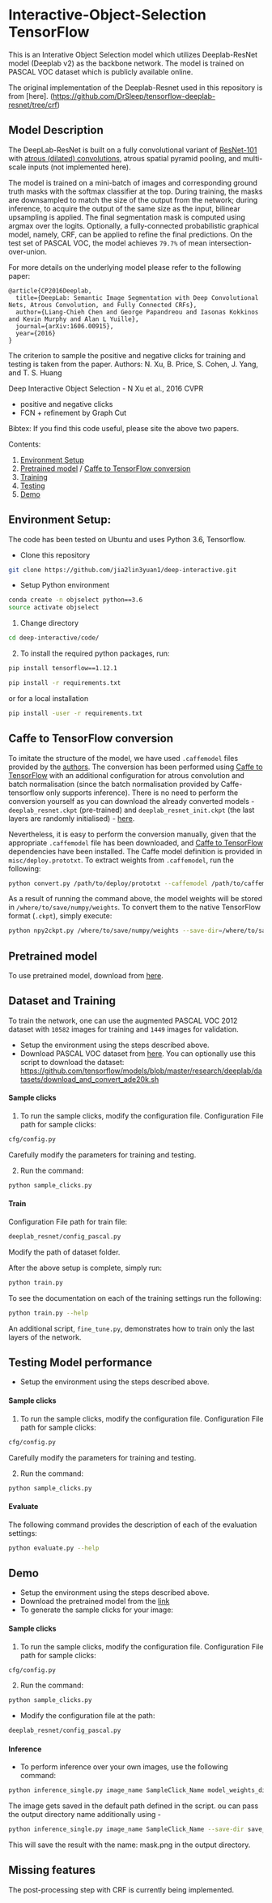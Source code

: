 # Interactive-Object-Selection TensorFlow

This is an Interative Object Selection model which utilizes Deeplab-ResNet model (Deeplab v2) as 
the backbone network. The model is trained on PASCAL VOC dataset which is publicly available online.

The original implementation of the Deeplab-Resnet used in this repository is from [here].
(https://github.com/DrSleep/tensorflow-deeplab-resnet/tree/crf)


## Model Description

The DeepLab-ResNet is built on a fully convolutional variant of [ResNet-101](https://github.com/KaimingHe/deep-residual-networks) with [atrous (dilated) convolutions](https://github.com/fyu/dilation), atrous spatial pyramid pooling, and multi-scale inputs (not implemented here).

The model is trained on a mini-batch of images and corresponding ground truth masks with the softmax classifier at the top. During training, the masks are downsampled to match the size of the output from the network; during inference, to acquire the output of the same size as the input, bilinear upsampling is applied. The final segmentation mask is computed using argmax over the logits.
Optionally, a fully-connected probabilistic graphical model, namely, CRF, can be applied to refine the final predictions.
On the test set of PASCAL VOC, the model achieves <code>79.7%</code> of mean intersection-over-union.

For more details on the underlying model please refer to the following paper:

    @article{CP2016Deeplab,
      title={DeepLab: Semantic Image Segmentation with Deep Convolutional Nets, Atrous Convolution, and Fully Connected CRFs},
      author={Liang-Chieh Chen and George Papandreou and Iasonas Kokkinos and Kevin Murphy and Alan L Yuille},
      journal={arXiv:1606.00915},
      year={2016}
    }

The criterion to sample the positive and negative clicks for training and testing is taken from the paper.
Authors: N. Xu, B. Price, S. Cohen, J. Yang, and T. S. Huang

Deep Interactive Object Selection - N Xu et al., 2016 CVPR
- positive and negative clicks
- FCN + refinement by Graph Cut

Bibtex:
If you find this code useful, please site the above two papers.


Contents:
1. [Environment Setup](#Environment-Setup)
2. [Pretrained model](#Pretrained-model) / [Caffe to TensorFlow conversion](#Caffe-to-TensorFlow-conversion)
3. [Training](#Dataset-and-Training)
4. [Testing](#Testing-Model-performance)
5. [Demo](#Demo)


## Environment Setup:

The code has been tested on Ubuntu and uses Python 3.6, Tensorflow.

- Clone this repository 
```bash
git clone https://github.com/jia2lin3yuan1/deep-interactive.git
```

- Setup Python environment
```bash
conda create -n objselect python==3.6 
source activate objselect
```

1. Change directory
```bash
cd deep-interactive/code/
```

2. To install the required python packages, run:
```bash
pip install tensorflow==1.12.1
```

```bash
pip install -r requirements.txt
```
   or for a local installation
```bash
pip install -user -r requirements.txt
```

## Caffe to TensorFlow conversion

To imitate the structure of the model, we have used `.caffemodel` files provided by the [authors](http://liangchiehchen.com/projects/DeepLabv2_resnet.html). The conversion has been performed using [Caffe to TensorFlow](https://github.com/ethereon/caffe-tensorflow) with an additional configuration for atrous convolution and batch normalisation (since the batch normalisation provided by Caffe-tensorflow only supports inference). 
There is no need to perform the conversion yourself as you can download the already converted models - `deeplab_resnet.ckpt` (pre-trained) and `deeplab_resnet_init.ckpt` (the last layers are randomly initialised) - [here](https://drive.google.com/open?id=0B_rootXHuswsZ0E4Mjh1ZU5xZVU).

Nevertheless, it is easy to perform the conversion manually, given that the appropriate `.caffemodel` file has been downloaded, and [Caffe to TensorFlow](https://github.com/ethereon/caffe-tensorflow) dependencies have been installed. The Caffe model definition is provided in `misc/deploy.prototxt`. 
To extract weights from `.caffemodel`, run the following:
```bash
python convert.py /path/to/deploy/prototxt --caffemodel /path/to/caffemodel --data-output-path /where/to/save/numpy/weights
```
As a result of running the command above, the model weights will be stored in `/where/to/save/numpy/weights`. To convert them to the native TensorFlow format (`.ckpt`), simply execute:
```bash
python npy2ckpt.py /where/to/save/numpy/weights --save-dir=/where/to/save/ckpt/weights
```

## Pretrained model
To use pretrained model, download from [here](https://drive.google.com/open?id=1VEHHBBN2b-eKtvz7rgOS1F4ah0oDW76P). 


## Dataset and Training

To train the network, one can use the augmented PASCAL VOC 2012 dataset with <code>10582</code> images for training and <code>1449</code> images for validation.



- Setup the environment using the steps described above.
- Download PASCAL VOC dataset from [here](http://host.robots.ox.ac.uk/pascal/VOC/voc2012/index.html#data).
You can optionally use this script to download the dataset:
https://github.com/tensorflow/models/blob/master/research/deeplab/datasets/download_and_convert_ade20k.sh


#### Sample clicks
1. To run the sample clicks, modify the configuration file.
Configuration File path for sample clicks: 
```bash
cfg/config.py
```

Carefully modify the parameters for training and testing.

2. Run the command:
```bash
python sample_clicks.py
```

#### Train
Configuration File path for train file: 
```bash
deeplab_resnet/config_pascal.py
```

Modify the path of dataset folder.

After the above setup is complete, simply run:
```bash
python train.py 
```

To see the documentation on each of the training settings run the following:

```bash
python train.py --help
```

An additional script, `fine_tune.py`, demonstrates how to train only the last layers of the network. 



## Testing Model performance

- Setup the environment using the steps described above.

#### Sample clicks
1. To run the sample clicks, modify the configuration file.
Configuration File path for sample clicks: 
```bash
cfg/config.py
```

Carefully modify the parameters for training and testing. 

2. Run the command:
```bash
python sample_clicks.py
```

#### Evaluate
The following command provides the description of each of the evaluation settings:
```bash
python evaluate.py --help
```


## Demo

- Setup the environment using the steps described above.
- Download the pretrained model from the [link](https://drive.google.com/open?id=1VEHHBBN2b-eKtvz7rgOS1F4ah0oDW76P) 
- To generate the sample clicks for your image:

#### Sample clicks
1. To run the sample clicks, modify the configuration file.
Configuration File path for sample clicks: 
```bash
cfg/config.py
```

2. Run the command:
```bash
python sample_clicks.py
```

- Modify the configuration file at the path: 
```bash
deeplab_resnet/config_pascal.py
```

#### Inference
- To perform inference over your own images, use the following command:
```bash
python inference_single.py image_name SampleClick_Name model_weights_directory
```
The image gets saved in the default path defined in the script. ou can pass the output directory name additionally using -  
```bash
python inference_single.py image_name SampleClick_Name --save-dir save_directory 
```

This will save the result with the name: mask.png in the output directory.


## Missing features

The post-processing step with CRF is currently being implemented. 
